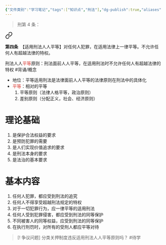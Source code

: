 ```yaml
---
{"文件类别":"学习笔记","tags":["知识点","刑法"],"dg-publish":true,"aliases":["刑法人人平等原则","平等适用原则"],"permalink":"/学习笔记studyup/刑总/平等适用刑法原则/","dgPassFrontmatter":true,"created":"2024-09-22T17:02:31.543+08:00","updated":"2024-10-30T12:05:04.875+08:00"}
---
```


>刑第 4 条：
<div class="transclusion internal-embed is-loaded"><a class="markdown-embed-link" href="/////#t4" aria-label="Open link"><svg xmlns="http://www.w3.org/2000/svg" width="24" height="24" viewBox="0 0 24 24" fill="none" stroke="currentColor" stroke-width="2" stroke-linecap="round" stroke-linejoin="round" class="svg-icon lucide-link"><path d="M10 13a5 5 0 0 0 7.54.54l3-3a5 5 0 0 0-7.07-7.07l-1.72 1.71"></path><path d="M14 11a5 5 0 0 0-7.54-.54l-3 3a5 5 0 0 0 7.07 7.07l1.71-1.71"></path></svg></a><div class="markdown-embed">



**第四条**　【适用刑法人人平等】对任何人犯罪，在适用法律上一律平等。不允许任何人有超越法律的特权。 

</div></div>


刑法人人<font color="#d83931">平等</font>原则：刑法面前人人平等，在适用刑法时不允许任何人有超越法律的特权 #背诵/概念 
- 地位：平等适用刑法是法律面前人人平等的法律原则在刑法中的具体化
- <font color="#d83931">平等</font>：相对的平等
	1. 平等原则（法律人格平等，政治原则）
	2. 差别原则（分配正义，社会、经济原则）
# 理论基础
1. 是保护合法权益的要求
2. 是预防犯罪的需要
3. 是人们实现价值追求的要求
4. 是刑法本身的要求
5. 是法治的基本要求
# 基本内容
1. 任何人犯罪，都应受到刑法的追究
2. 任何人不得享受超越刑法规定的特权
3. 对于一切犯罪行为，应一律平等的适用刑法
4. 任何人受到犯罪侵害，都应受到刑法的同等保护
5. 不同被害人的同等权益，应受到刑法的同等保护
6. 在执行刑罚时，对所有的受刑人都应平等对待
>[! 争议问题] 
>分类关押制度违反适用刑法人人平等原则吗？ #待学 